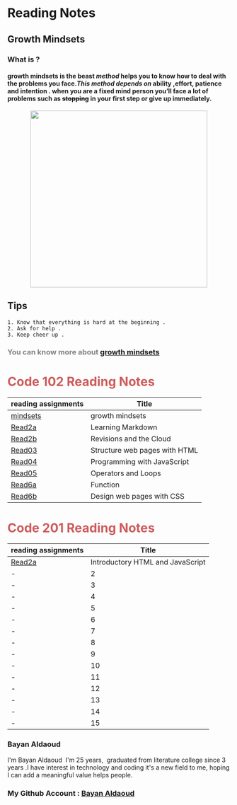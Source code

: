 # Reading Notes

## Growth Mindsets 
### What is ?
 
#### growth mindsets is the beast *method* helps you to know how to deal with the problems you face.***This method depends on*** ability ,effort, patience and intention . when you are a fixed mind person you’ll face a lot of problems such as ~~stopping~~ in your first step  or give up **immediately**.

<p align="center">
<img src="https://adigaskell.org/wp-content/uploads/2018/06/growth-mindset.jpg" width="400" >
</p>



## Tips
 
```
1. Know that everything is hard at the beginning .
2. Ask for help .
3. Keep cheer up .
```

### <span style ="color:grey"> You can know more about </span> [growth mindsets](https://www.atlassian.com/blog/inside-atlassian/growth-mindset) 


#  <span style ="color:indianred"> **Code 102 Reading Notes** </span>

| reading assignments                                               | Title                                         |
| ----------------------------------------------------------------- | --------------------------------------------- |
| [mindsets](https://bayanaldaoud.github.io/Reading-notes/mindsets) |  growth mindsets                              |
| [Read2a](https://bayanaldaoud.github.io/Reading-notes/read2a)     |   Learning Markdown                           |
| [Read2b](https://bayanaldaoud.github.io/Reading-notes/read2b)     |   Revisions and the Cloud                     |
| [Read03](https://bayanaldaoud.github.io/Reading-notes/read03)     |   Structure web pages with HTML               |
| [Read04](https://bayanaldaoud.github.io/Reading-notes/read04)     |   Programming with JavaScript                 |
| [Read05](https://bayanaldaoud.github.io/Reading-notes/read05)     |    Operators and Loops                        |
| [Read6a](https://bayanaldaoud.github.io/Reading-notes/read6a)     |    Function                                   |
| [Read6b](https://bayanaldaoud.github.io/Reading-notes/read6b)     |    Design web pages with CSS                  |

#    <span style ="color:indianred"> **Code 201 Reading Notes** </span>

| reading assignments                                                | Title                                         |
| -------------------------------------------------------------------| --------------------------------------------- |
| [Read2a](https://bayanaldaoud.github.io/Reading-notes/class-01.md) |  Introductory HTML and JavaScript             |
|                               -                                    |                                      2        |
|                               -                                    |                                      3        |
|                               -                                    |                                      4        |
|                               -                                    |                                      5        |
|                               -                                    |                                      6        |
|                               -                                    |                                      7        |
|                               -                                    |                                      8        |
|                               -                                    |                                      9        |
|                               -                                    |                                     10        |
|                               -                                    |                                     11        |
|                               -                                    |                                     12        |
|                               -                                    |                                     13        |
|                               -                                    |                                     14        |
|                               -                                    |                                     15        |





### **Bayan Aldaoud**
I'm Bayan Aldaoud  I'm 25 years,  graduated from literature college since 3 years .I have interest in technology and coding it's a new field to me, hoping I can add a meaningful value helps people. 
### My Github Account : [Bayan Aldaoud](https://github.com/bayanaldaoud)


